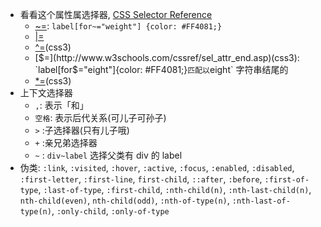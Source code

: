 - 看看这个属性属选择器, [CSS Selector Reference](http://www.w3schools.com/cssref/css_selectors.asp)
  - [~=](http://www.w3schools.com/cssref/sel_attribute_value_contains.asp):  `label[for~="weight"] {color: #FF4081;}` 
  - [|=](http://www.w3schools.com/cssref/sel_attribute_value_lang.asp)
  - [^=](http://www.w3schools.com/cssref/sel_attr_begin.asp)(css3)
  - [$=](http://www.w3schools.com/cssref/sel_attr_end.asp)(css3): `label[for$="eight"]{color: #FF4081;}` 匹配以 `eight` 字符串结尾的
  - [*=](http://www.w3schools.com/cssref/sel_attr_contain.asp)(css3)
- 上下文选择器
  - `,`: 表示「和」
  - `空格`: 表示后代关系(可儿子可孙子)
  - `>` :子选择器(只有儿子哦)
  - `+` :亲兄弟选择器
  - `~` : `div~label` 选择父类有 div 的 label
- 伪类: `:link`, `:visited`, `:hover`, `:active`, `:focus`, `:enabled`, `:disabled`, `:first-letter`, `:first-line`, `first-child`, `::after`, `:before`, `:first-of-type`, `:last-of-type`, `:first-child`, `:nth-child(n)`, `:nth-last-child(n)`, `nth-child(even)`,   `nth-child(odd)`, `:nth-of-type(n)`, `:nth-last-of-type(n)`, `:only-child`, `:only-of-type`

